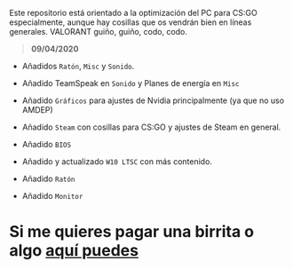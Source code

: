 Este repositorio está orientado a la optimización del PC para CS:GO especialmente, aunque hay cosillas que os vendrán bien en líneas generales. VALORANT guiño, guiño, codo, codo.

> **09/04/2020**

- Añadidos `Ratón`, `Misc` y `Sonido`.

- Añadido TeamSpeak en `Sonido` y Planes de energía en `Misc`

- Añadido `Gráficos` para ajustes de Nvidia principalmente (ya que no uso AMDEP)

- Añadido `Steam` con cosillas para CS:GO y ajustes de Steam en general.

- Añadido `BIOS`

- Añadido y actualizado `W10 LTSC` con más contenido.

- Añadido `Ratón`

- Añadido `Monitor`

# Si me quieres pagar una birrita o algo [aquí puedes](https://www.paypal.me/thinkii)
